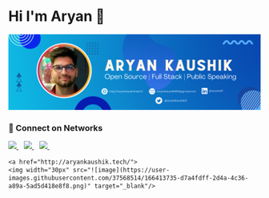 # Hi I'm Aryan 👋

![1](https://github.com/aryankaushik-git/aryankaushik-git/blob/main/Assets/Cover.png)

### :dizzy: Connect on Networks

<div align="left">
  <a href="https://www.linkedin.com/in/aryank21/">
    <img width="30px" src="https://www.vectorlogo.zone/logos/linkedin/linkedin-icon.svg" target="_blank"/>
  </a>&ensp;

  <a href="https://twitter.com/aryankaushik21/">
    <img width="30px" src="https://www.vectorlogo.zone/logos/twitter/twitter-official.svg" target="_blank"/>
  </a>&ensp;
  
  <a href="https://dev.to/aryank21">
    <img width="30px" src="https://www.vectorlogo.zone/logos/devto/devto-icon.svg" target="_blank"/>
  </a>&ensp;
  
    <a href="http://aryankaushik.tech/">
    <img width="30px" src="![image](https://user-images.githubusercontent.com/37568514/166413735-d7a4fdff-2d4a-4c36-a89a-5ad5d418e8f8.png)" target="_blank"/>
  </a>&ensp;
 

</div>




<!--
**aryankaushik-git/aryankaushik-git** is a ✨ _special_ ✨ repository because its `README.md` (this file) appears on your GitHub profile.

Here are some ideas to get you started:

- 🔭 I’m currently working on ...
- 🌱 I’m currently learning ...
- 👯 I’m looking to collaborate on ...
- 🤔 I’m looking for help with ...
- 💬 Ask me about ...
- 📫 How to reach me: ...
- 😄 Pronouns: ...
- ⚡ Fun fact: ...
-->
